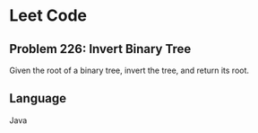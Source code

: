 # Leet Code

## Problem 226: Invert Binary Tree

Given the root of a binary tree, invert the tree, and return its root.

## Language
Java
